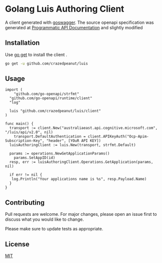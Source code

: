 # Golang Luis Authoring Client

A client generated with [goswagger](https://github.com/go-swagger/go-swagger). The source openapi specification was generated at [Programmatic API Documentation](https://australiaeast.dev.cognitive.microsoft.com/docs/services/5890b47c39e2bb17b84a55ff/operations/5890b47c39e2bb052c5b9c3d/console) and slightly modified

## Installation

Use [go get](https://golang.org/pkg/cmd/go/internal/get/) to install the client .

```bash
go get -u github.com/crazedpeanut/luis
```

## Usage

```golang
import (
	"github.com/go-openapi/strfmt"
  "github.com/go-openapi/runtime/client"
  "log"
  
  luis "github.com/crazedpeanut/luis/client"
)

func main() {
  transport := client.New("australiaeast.api.cognitive.microsoft.com", "/luis/api/v2.0", nil)
	transport.DefaultAuthentication = client.APIKeyAuth("Ocp-Apim-Subscription-Key", "header", [YOuR API KEY])
  luisAuthoringClient := luis.New(transport, strfmt.Default)
  
  params := operations.NewGetApplicationParams()
	params.SetAppID(id)
  resp, err := luisAuthoringClient.Operations.GetApplication(params, nil)
  
  if err != nil {
   log.Println("Your applications name is %s", resp.Payload.Name) 
  }
}

```

## Contributing
Pull requests are welcome. For major changes, please open an issue first to discuss what you would like to change.

Please make sure to update tests as appropriate.

## License
[MIT](https://choosealicense.com/licenses/mit/)